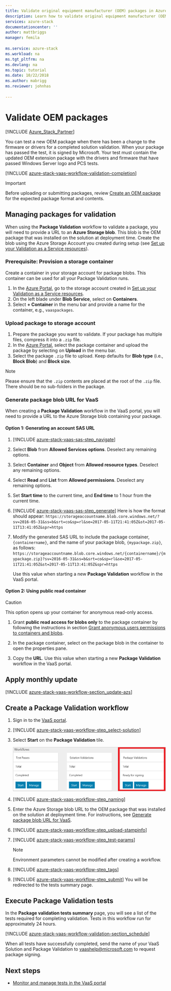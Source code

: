```yaml
---
title: Validate original equipment manufacturer (OEM) packages in Azure Stack Validation as a Service | Microsoft Docs
description: Learn how to validate original equipment manufacturer (OEM) packages with Validation as a Service.
services: azure-stack
documentationcenter: ''
author: mattbriggs
manager: femila

ms.service: azure-stack
ms.workload: na
ms.tgt_pltfrm: na
ms.devlang: na
ms.topic: tutorial
ms.date: 10/22/2018
ms.author: mabrigg
ms.reviewer: johnhas

---
```


# Validate OEM packages

[!INCLUDE [Azure_Stack_Partner](./includes/azure-stack-partner-appliesto.md)]

You can test a new OEM package when there has been a change to the firmware or drivers for a completed solution validation. When your package has passed the test, it is signed by Microsoft. Your test must contain the updated OEM extension package with the drivers and firmware that have passed Windows Server logo and PCS tests.

[!INCLUDE [azure-stack-vaas-workflow-validation-completion](includes/azure-stack-vaas-workflow-validation-completion.md)]

> [!IMPORTANT]
> Before uploading or submitting packages, review [Create an OEM package](azure-stack-vaas-create-oem-package.md) for the expected package format and contents.

## Managing packages for validation

When using the **Package Validation** workflow to validate a package, you will need to provide a URL to an **Azure Storage blob**. This blob is the OEM package that was installed on the solution at deployment time. Create the blob using the Azure Storage Account you created during setup (see [Set up your Validation as a Service resources](azure-stack-vaas-set-up-resources.md)).

### Prerequisite: Provision a storage container

Create a container in your storage account for package blobs. This container can be used for all your Package Validation runs.

1. In the [Azure Portal](https://portal.azure.com), go to the storage account created in [Set up your Validation as a Service resources](azure-stack-vaas-set-up-resources.md).
2. On the left blade under **Blob Service**, select on **Containers**.
3. Select **+ Container** in the menu bar and provide a name for the container, e.g., `vaaspackages`.

### Upload package to storage account

1. Prepare the package you want to validate. If your package has multiple files, compress it into a `.zip` file.
2. In the [Azure Portal](https://portal.azure.com), select the package container and upload the package by selecting on **Upload** in the menu bar.
3. Select the package `.zip` file to upload. Keep defaults for **Blob type** (i.e., **Block Blob**) and **Block size**.

> [!NOTE]
> Please ensure that the `.zip` contents are placed at the root of the `.zip` file. There should be no sub-folders in the package.

### Generate package blob URL for VaaS

When creating a **Package Validation** workflow in the VaaS portal, you will need to provide a URL to the Azure Storage blob containing your package.

#### Option 1: Generating an account SAS URL

1. [!INCLUDE [azure-stack-vaas-sas-step_navigate](includes/azure-stack-vaas-sas-step_navigate.md)]

1. Select **Blob** from **Allowed Services options**. Deselect any remaining options.

1. Select **Container** and **Object** from **Allowed resource types**. Deselect any remaining options.

1. Select **Read** and **List** from **Allowed permissions**. Deselect any remaining options.

1. Set **Start time** to the current time, and **End time** to 1 hour from the current time.

1. [!INCLUDE [azure-stack-vaas-sas-step_generate](includes/azure-stack-vaas-sas-step_generate.md)]
    Here is how the format should appear:
    `https://storageaccountname.blob.core.windows.net/?sv=2016-05-31&ss=b&srt=co&sp=rl&se=2017-05-11T21:41:05Z&st=2017-05-11T13:41:05Z&spr=https`

1. Modify the generated SAS URL to include the package container, `{containername}`, and the name of your package blob, `{mypackage.zip}`, as follows:
    `https://storageaccountname.blob.core.windows.net/{containername}/{mypackage.zip}?sv=2016-05-31&ss=b&srt=co&sp=rl&se=2017-05-11T21:41:05Z&st=2017-05-11T13:41:05Z&spr=https`

    Use this value when starting a new **Package Validation** workflow in the VaaS portal.

#### Option 2: Using public read container

> [!CAUTION]
> This option opens up your container for anonymous read-only access.

1. Grant **public read access for blobs only** to the package container by following the instructions in section [Grant anonymous users permissions to containers and blobs](https://docs.microsoft.com/azure/storage/storage-manage-access-to-resources#grant-anonymous-users-permissions-to-containers-and-blobs).

2. In the package container, select on the package blob in the container to open the properties pane.

3. Copy the **URL**. Use this value when starting a new **Package Validation** workflow in the VaaS portal.

## Apply monthly update

[!INCLUDE [azure-stack-vaas-workflow-section_update-azs](includes/azure-stack-vaas-workflow-section_update-azs.md)]

## Create a Package Validation workflow

1. Sign in to the [VaaS portal](https://azurestackvalidation.com).

2. [!INCLUDE [azure-stack-vaas-workflow-step_select-solution](includes/azure-stack-vaas-workflow-step_select-solution.md)]

3. Select **Start** on the **Package Validation** tile.

    ![Package Validations workflow tile](media/tile_validation-package.png)

4. [!INCLUDE [azure-stack-vaas-workflow-step_naming](includes/azure-stack-vaas-workflow-step_naming.md)]

5. Enter the Azure Storage blob URL to the OEM package that was installed on the solution at deployment time. For instructions, see [Generate package blob URL for VaaS](#generate-package-blob-url-for-vaas).

6. [!INCLUDE [azure-stack-vaas-workflow-step_upload-stampinfo](includes/azure-stack-vaas-workflow-step_upload-stampinfo.md)]

7. [!INCLUDE [azure-stack-vaas-workflow-step_test-params](includes/azure-stack-vaas-workflow-step_test-params.md)]

    > [!NOTE]
    > Environment parameters cannot be modified after creating a workflow.

8. [!INCLUDE [azure-stack-vaas-workflow-step_tags](includes/azure-stack-vaas-workflow-step_tags.md)]

9. [!INCLUDE [azure-stack-vaas-workflow-step_submit](includes/azure-stack-vaas-workflow-step_submit.md)]
    You will be redirected to the tests summary page.

## Execute Package Validation tests

In the **Package validation tests summary** page, you will see a list of the tests required for completing validation. Tests in this workflow run for approximately 24 hours.

[!INCLUDE [azure-stack-vaas-workflow-validation-section_schedule](includes/azure-stack-vaas-workflow-validation-section_schedule.md)]

When all tests have successfully completed, send the name of your VaaS Solution and Package Validation to [vaashelp@microsoft.com](mailto:vaashelp@microsoft.com) to request package signing.

## Next steps

- [Monitor and manage tests in the VaaS portal](azure-stack-vaas-monitor-test.md)